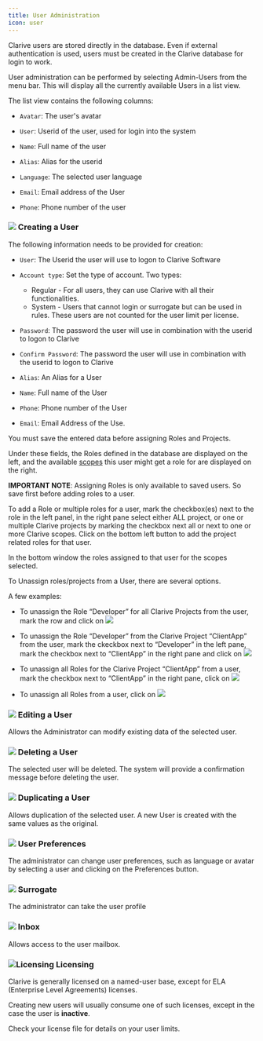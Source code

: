 ```yaml
---
title: User Administration
icon: user
---
```


Clarive users are stored directly in the database. Even if
external authentication is used, users must be created in the
Clarive database for login to work.

User administration can be performed by selecting Admin-Users from the menu bar.
This will display all the currently available Users in a list view.

The list view contains the following columns:

- `Avatar`: The user's avatar

- `User`: Userid of the user, used for login into the system

- `Name`: Full name of the user

- `Alias`: Alias for the userid

- `Language`: The selected user language

- `Email`: Email address of the User

- `Phone`: Phone number of the user

### <img src="/static/images/icons/add.svg" /> Creating a User

The following information needs to be provided for creation:

- `User`: The Userid the user will use to logon to Clarive Software

- `Account type`: Set the type of account. Two types:

   * Regular - For all users, they can use Clarive with all their functionalities.
   * System - Users that cannot login or surrogate but can be used in rules. These users are not counted for the user limit per license.

- `Password`: The password the user will use in combination with the userid to logon to Clarive

- `Confirm Password`: The password the user will use in combination with the userid to logon to Clarive

- `Alias`: An Alias for a User

- `Name`: Full name of the User

- `Phone`: Phone number of the User

- `Email`: Email Address of the Use.

You must save the entered data before assigning Roles and Projects.

Under these fields, the Roles defined in the database are displayed on the left, and the available
[scopes](concepts/scope) this user might get a role for are displayed on the right.

**IMPORTANT NOTE**: Assigning Roles is only available to saved users.
So save first before adding roles to a user.

To add a Role or multiple roles for a user, mark the checkbox(es)
next to the role in the left panel, in the right pane select either ALL project, or
one or multiple Clarive projects by marking the checkbox next all or next to one or more Clarive scopes.
Click on the bottom left button  to add the project related roles for that user.

In the bottom window the roles assigned to that user for the scopes selected.

To Unassign roles/projects from a User, there are several options.

A few examples:

- To unassign the Role “Developer” for all Clarive Projects from the user, mark the row and click on <img src="/static/images/icons/delete_red.svg" />

- To unassign the Role “Developer” from the Clarive Project “ClientApp”  from  the user, mark the ckeckbox next to “Developer” in the left pane, mark the checkbox next to “ClientApp” in the right pane and click on  <img src="/static/images/icons/key_delete.svg" />

- To unassign all Roles for the Clarive Project “ClientApp” from  a user, mark the checkbox next to “ClientApp” in the right pane, click on <img src="/static/images/icons/key_delete.svg" />

- To unassign all Roles from  a user, click on <img src="/static/images/icons/del_all.svg" />


### <img src="/static/images/icons/edit.svg" /> Editing a User

Allows the Administrator can modify existing data of the selected user.


### <img src="/static/images/icons/delete.svg" /> Deleting a User

The selected user will be deleted. The system will provide a confirmation message before deleting the user.


### <img src="/static/images/icons/copy.svg" /> Duplicating a User

Allows duplication of the selected user. A new User is created with the same values as the original.


### <img src="/static/images/icons/prefs.svg" /> User Preferences

The administrator can change user preferences, such as language or avatar by selecting a user and clicking on the Preferences button.


### <img src="/static/images/icons/surrogate.svg" /> Surrogate

The administrator can take the user profile

### <img src="/static/images/icons/envelope.svg" /> Inbox

Allows access to the user mailbox.

### <img src = "/static/images/icons/about.svg" alt='Licensing' /> Licensing

Clarive is generally licensed on a named-user base, except for ELA (Enterprise Level Agreements) licenses.

Creating new users will usually consume one of such licenses, except in the case the user is **inactive**.

Check your license file for details on your user limits.


